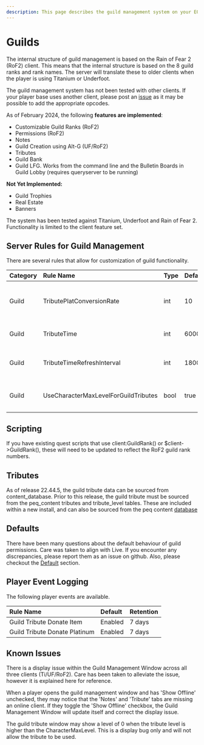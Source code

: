 ```yaml
---
description: This page describes the guild management system on your EQEmu Server.
---
```


# Guilds

The internal structure of guild management is based on the Rain of Fear 2 (RoF2) client.  This means that the internal structure is based on the 8 guild ranks and rank names.  The server will translate these to older clients when the player is using Titanium or Underfoot.

The guild management system has not been tested with other clients.  If your player base uses another client, please post an [issue](https://github.com/EQEmu/Server/issues) as it may be possible to add the appropriate opcodes.

As of February 2024, the following **features are implemented**:

* Customizable Guild Ranks (RoF2)
* Permissions (RoF2)
* Notes
* Guild Creation using Alt-G (UF/RoF2)
* Tributes
* Guild Bank
* Guild LFG.  Works from the command line and the Bulletin Boards in Guild Lobby (requires queryserver to be running)

**Not Yet Implemented:**

- Guild Trophies
- Real Estate
- Banners

The system has been tested against Titanium, Underfoot and Rain of Fear 2.  Functionality is limited to the client feature set.

## Server Rules for Guild Management

There are several rules that allow for customization of guild functionality.

| Category | Rule Name | Type | Default | Description |
| :--- | :--- | :--- | :--- | :--- |
| Guild | TributePlatConversionRate | int | 10 | The conversion rate of platinum donations.  Default is 10 guild favor to 1 platinum |
| Guild | TributeTime | int | 600000 | Time in ms for guild tributes.  Default is 10 mins. |
| Guild | TributeTimeRefreshInterval | int | 180000 | Time in ms to send timer updates to all guild members. Default is 3 mins. |
| Guild | UseCharacterMaxLevelForGuildTributes | bool | true | Guild Tributes will adhere to Character:MaxLevel.  Default is true. |

## Scripting

If you have existing quest scripts that use client:GuildRank() or $client->GuildRank(), these will need to be updated to reflect the RoF2 guild rank numbers.

## Tributes

As of release 22.44.5, the guild tribute data can be sourced from content_database.  Prior to this release, the guild tribute must be sourced from the peq_content tributes and tribute_level tables.  These are included within a new install, and can also be sourced from the peq content [database](https://db.projecteq.net/)

## Defaults

There have been many questions about the default behaviour of guild permissions.  Care was taken to align with Live.  If you encounter any discrepancies, please report them as an issue on github.  Also, please checkout the [Default](./defaults.md) section.

## Player Event Logging

The following player events are available.

|Rule Name|Default|Retention|
|:---|:---|:---|
|Guild Tribute Donate Item|Enabled|7 days|
|Guild Tribute Donate Platinum|Enabled|7 days|

## Known Issues

There is a display issue within the Guild Management Window across all three clients (Ti/UF/RoF2).  Care has been taken to alleviate the issue, however it is explained here for reference.

When a player opens the guild management window and has 'Show Offline' unchecked, they may notice that the 'Notes' and 'Tribute' tabs are missing an online client.  If they toggle the 'Show Offline' checkbox, the Guild Management Window will update itself and correct the display issue. 

The guild tribute window may show a level of 0 when the tribute level is higher than the CharacterMaxLevel.  This is a display bug only and will not allow the tribute to be used.
